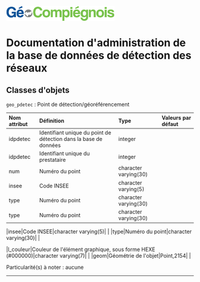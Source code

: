 ![picto](/doc/img/Logo_web-GeoCompiegnois.png)

# Documentation d'administration de la base de données de détection des réseaux

## Classes d'objets

`geo_pdetec` : Point de détection/géoréférencement 

|Nom attribut | Définition | Type  | Valeurs par défaut |
|:---|:---|:---|:---|  
|idpdetec|Identifiant unique du point de détection dans la base de données|integer| |
|idpdetec|Identifiant unique du prestataire|integer| |
|num|Numéro du point|character varying(30)| |
|insee|Code INSEE|character varying(5)| |
|type|Numéro du point|character varying(30)| |
|type|Numéro du point|character varying(30)| |

|insee|Code INSEE|character varying(5)| |
|type|Numéro du point|character varying(30)| |

|l_couleur|Couleur de l'élément graphique, sous forme HEXE (#000000)|character varying(7)| |
|geom|Géométrie de l'objet|Point,2154| |

Particularité(s) à noter : aucune

---
